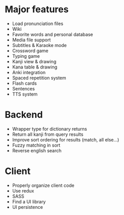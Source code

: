 Major features
==============

- Load pronunciation files
- Wiki
- Favorite words and personal database
- Media file support
- Subtitles & Karaoke mode
- Crossword game
- Typing game
- Kanji view & drawing
- Kana table & drawing
- Anki integration
- Spaced repetition system
- Flash cards
- Sentences
- TTS system

Backend
=======

- Wrapper type for dictionary returns
- Return all kanji from query results
- Improve sort ordering for results (match, all else...)
- Fuzzy matching in sort
- Reverse english search

Client
======

- Properly organize client code
- Use redux
- SASS
- Find a UI library
- UI persistence
